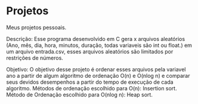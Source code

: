 # Projetos
Meus projetos pessoais.

Descrição:
          Esse programa desenvolvido em C gera x arquivos aleatórios (Ano, mês, dia, hora, minutos, duração, todas variaveis são int ou float.) em um arquivo entrada.csv, esses arquivos aleatórios são limitados por restrições de              números. 

Objetivo:
          O objetivo desse projeto é ordenar esses arquivos pela variavel ano a partir de algum algoritmo de ordenação O(n) e O(nlog n) e comparar seus devidos desempenhos a partir do tempo de execução de cada algoritmo.
          Métodos de ordenação escolhido para O(n):
              Insertion sort.
          Método de Ordenação escolhido para O(nlog n):
              Heap sort.
